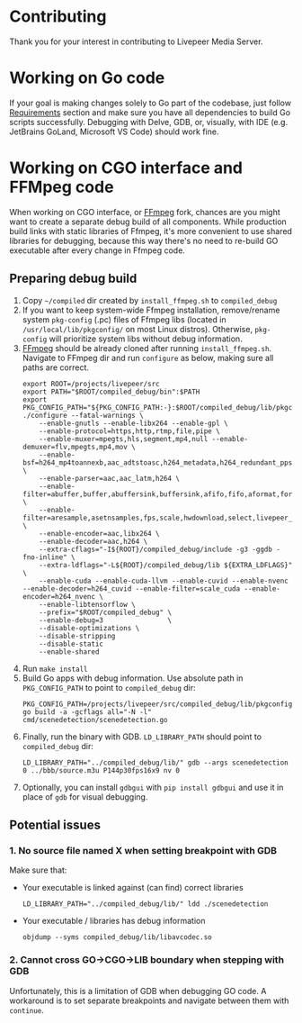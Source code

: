 # Contributing
Thank you for your interest in contributing to Livepeer Media Server.

# Working on Go code
If your goal is making changes solely to Go part of the codebase, just follow [Requirements](https://github.com/Video-Miner/vmp-lpms/#requirements) section and make sure you have all dependencies to build Go scripts successfully. Debugging with Delve, GDB, or, visually, with IDE (e.g. JetBrains GoLand, Microsoft VS Code) should work fine.

# Working on CGO interface and FFMpeg code
When working on CGO interface, or [FFmpeg](https://github.com/livepeer/FFmpeg/) fork, chances are you might want to create a separate debug build of all components. While production build links with static libraries of Ffmpeg, it's more convenient to use shared libraries for debugging, because this way there's no need to re-build GO executable after every change in Ffmpeg code.

## Preparing debug build
1. Copy `~/compiled` dir created by `install_ffmpeg.sh` to `compiled_debug`
2. If you want to keep system-wide Ffmpeg installation, remove/rename system `pkg-config` (.pc) files of Ffmpeg libs (located in `/usr/local/lib/pkgconfig/` on most Linux distros). Otherwise, `pkg-config` will prioritize system libs without debug information.
3. [FFmpeg](https://github.com/livepeer/FFmpeg/) should be already cloned after running `install_ffmpeg.sh`. Navigate to FFmpeg dir and run `configure` as below, making sure all paths are correct.
    ```
    export ROOT=/projects/livepeer/src
    export PATH="$ROOT/compiled_debug/bin":$PATH
    export PKG_CONFIG_PATH="${PKG_CONFIG_PATH:-}:$ROOT/compiled_debug/lib/pkgconfig"
    ./configure --fatal-warnings \
        --enable-gnutls --enable-libx264 --enable-gpl \
        --enable-protocol=https,http,rtmp,file,pipe \
        --enable-muxer=mpegts,hls,segment,mp4,null --enable-demuxer=flv,mpegts,mp4,mov \
        --enable-bsf=h264_mp4toannexb,aac_adtstoasc,h264_metadata,h264_redundant_pps,extract_extradata \
        --enable-parser=aac,aac_latm,h264 \
        --enable-filter=abuffer,buffer,abuffersink,buffersink,afifo,fifo,aformat,format \
        --enable-filter=aresample,asetnsamples,fps,scale,hwdownload,select,livepeer_dnn,signature \
        --enable-encoder=aac,libx264 \
        --enable-decoder=aac,h264 \
        --extra-cflags="-I${ROOT}/compiled_debug/include -g3 -ggdb -fno-inline" \
        --extra-ldflags="-L${ROOT}/compiled_debug/lib ${EXTRA_LDFLAGS}" \
        --enable-cuda --enable-cuda-llvm --enable-cuvid --enable-nvenc --enable-decoder=h264_cuvid --enable-filter=scale_cuda --enable-encoder=h264_nvenc \
        --enable-libtensorflow \
        --prefix="$ROOT/compiled_debug" \
        --enable-debug=3                \
        --disable-optimizations \
        --disable-stripping
        --disable-static
        --enable-shared
    ```
4. Run `make install`
5. Build Go apps with debug information. Use absolute path in `PKG_CONFIG_PATH` to point to `compiled_debug` dir:
    ```
    PKG_CONFIG_PATH=/projects/livepeer/src/compiled_debug/lib/pkgconfig go build -a -gcflags all="-N -l" cmd/scenedetection/scenedetection.go
    ```
6. Finally, run the binary with GDB. `LD_LIBRARY_PATH` should point to `compiled_debug` dir:
    ```
    LD_LIBRARY_PATH="../compiled_debug/lib/" gdb --args scenedetection 0 ../bbb/source.m3u P144p30fps16x9 nv 0
    ```
7. Optionally, you can install `gdbgui` with `pip install gdbgui` and use it in place of `gdb` for visual debugging.  

## Potential issues
### 1. No source file named X when setting breakpoint with GDB
Make sure that:
* Your executable is linked against (can find) correct libraries
    ```
    LD_LIBRARY_PATH="../compiled_debug/lib/" ldd ./scenedetection
    ```
* Your executable / libraries has debug information
    ```
    objdump --syms compiled_debug/lib/libavcodec.so
    ```

### 2. Cannot cross GO->CGO->LIB boundary when stepping with GDB
Unfortunately, this is a limitation of GDB when debugging GO code. A workaround is to set separate breakpoints and navigate between them with `continue`.